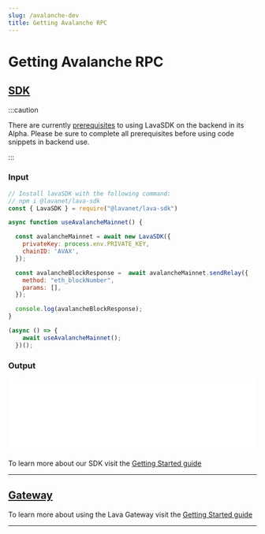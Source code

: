 ```yaml
---
slug: /avalanche-dev
title: Getting Avalanche RPC
---
```


# Getting Avalanche RPC

## [SDK](https://github.com/lavanet/lava-sdk)

:::caution 

There are currently [prerequisites](https://docs.lavanet.xyz/sdk-prerequisites?utm_source=getting-avalanche-rpc&utm_medium=docs&utm_campaign=sdk-alpha-launch)  to using LavaSDK on the backend in its Alpha.
Please be sure to complete all prerequisites before using code snippets in backend use.

:::

### Input

```jsx
// Install lavaSDK with the following command:
// npm i @lavanet/lava-sdk
const { LavaSDK } = require("@lavanet/lava-sdk")

async function useAvalancheMainnet() {

  const avalancheMainnet = await new LavaSDK({
    privateKey: process.env.PRIVATE_KEY,
    chainID: 'AVAX',
  });

  const avalancheBlockResponse =  await avalancheMainnet.sendRelay({
    method: "eth_blockNumber",
    params: [],
  });

  console.log(avalancheBlockResponse);
}

(async () => {
    await useAvalancheMainnet();
  })();
```
### Output

<iframe width="100%" src="/img/chains/avalanche_call.webm" frameborder="0" allow="autoplay; encrypted-media; gyroscope; picture-in-picture" allowfullscreen></iframe>

To learn more about our SDK visit the [Getting Started guide](https://docs.lavanet.xyz/sdk-getting-started?utm_source=getting-avalanche-rpc&utm_medium=docs&utm_campaign=sdk-alpha-launch)

<hr />

## [Gateway](https://gateway.lavanet.xyz)

To learn more about using the Lava Gateway visit the [Getting Started guide](/gateway-getting-started)

<hr />
<br />



